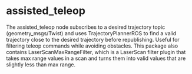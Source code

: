 assisted_teleop
===============

The assisted_teleop node subscribes to a desired trajectory topic
(geometry_msgs/Twist) and uses TrajectoryPlannerROS to find a valid trajectory
close to the desired trajectory before republishing. Useful for filtering
teleop commands while avoiding obstacles. This package also contains
LaserScanMaxRangeFilter, which is a LaserScan filter plugin that takes max
range values in a scan and turns them into valid values that are slightly less
than max range.
